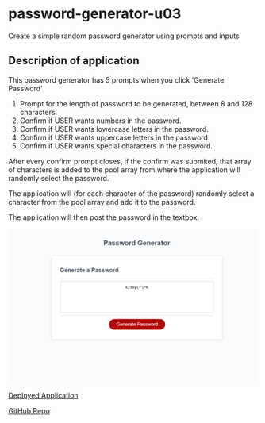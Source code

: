 # password-generator-u03
Create a simple random password generator using prompts and inputs

## Description of application

This password generator has 5 prompts when you click 'Generate Password'

1. Prompt for the length of password to be generated, between 8 and 128 characters.
2. Confirm if USER wants numbers in the password.
3. Confirm if USER wants lowercase letters in the password.
4. Confirm if USER wants uppercase letters in the password.
5. Confirm if USER wants special characters in the password.

After every confirm prompt closes, if the confirm was submited, that array of characters is added to the pool array from where the application will randomly select the password.

The application will (for each character of the password) randomly select a character from the pool array and add it to the password.

The application will then post the password in the textbox.

![Image of Deployed Application](assets\images\deployed-generator.png "Deployed Screenshot")

[Deployed Application](https://epowelldev.github.io/password-generator-u03/)

[GitHub Repo](https://github.com/epowelldev/password-generator-u03)